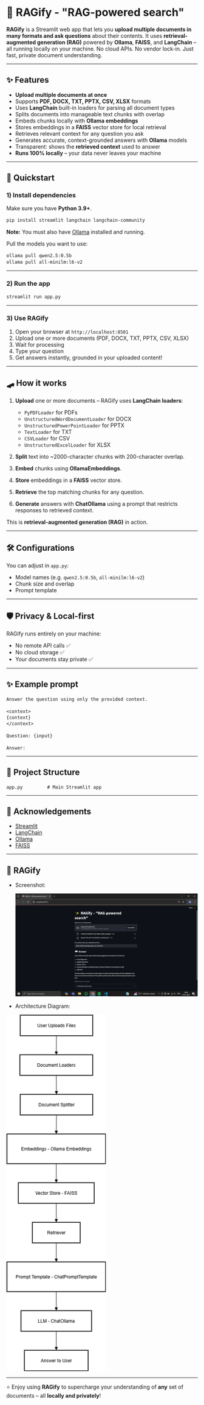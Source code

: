 # 🧠 RAGify - "RAG-powered search"

**RAGify** is a Streamlit web app that lets you **upload multiple documents in many formats and ask questions** about their contents.
It uses **retrieval-augmented generation (RAG)** powered by **Ollama**, **FAISS**, and **LangChain** – all running locally on your machine.
No cloud APIs. No vendor lock-in. Just fast, private document understanding.

---

## ✨ Features

* **Upload multiple documents at once**
* Supports **PDF, DOCX, TXT, PPTX, CSV, XLSX** formats
* Uses **LangChain** built-in loaders for parsing all document types
* Splits documents into manageable text chunks with overlap
* Embeds chunks locally with **Ollama embeddings**
* Stores embeddings in a **FAISS** vector store for local retrieval
* Retrieves relevant context for any question you ask
* Generates accurate, context-grounded answers with **Ollama** models
* Transparent: shows the **retrieved context** used to answer
* **Runs 100% locally** – your data never leaves your machine

---

## 🚀 Quickstart

### 1) Install dependencies

Make sure you have **Python 3.9+**.

```bash
pip install streamlit langchain langchain-community
```

**Note:** You must also have [Ollama](https://ollama.com/) installed and running.

Pull the models you want to use:

```bash
ollama pull qwen2.5:0.5b
ollama pull all-minilm:l6-v2
```

---

### 2) Run the app

```bash
streamlit run app.py
```

---

### 3) Use RAGify

1. Open your browser at `http://localhost:8501`
2. Upload one or more documents (PDF, DOCX, TXT, PPTX, CSV, XLSX)
3. Wait for processing
4. Type your question
5. Get answers instantly, grounded in your uploaded content!

---

## 🛹 How it works

1. **Upload** one or more documents – RAGify uses **LangChain loaders**:

   * `PyPDFLoader` for PDFs
   * `UnstructuredWordDocumentLoader` for DOCX
   * `UnstructuredPowerPointLoader` for PPTX
   * `TextLoader` for TXT
   * `CSVLoader` for CSV
   * `UnstructuredExcelLoader` for XLSX
2. **Split** text into \~2000-character chunks with 200-character overlap.
3. **Embed** chunks using **OllamaEmbeddings**.
4. **Store** embeddings in a **FAISS** vector store.
5. **Retrieve** the top matching chunks for any question.
6. **Generate** answers with **ChatOllama** using a prompt that restricts responses to retrieved context.

This is **retrieval-augmented generation (RAG)** in action.

---

## 🛠️ Configurations

You can adjust in `app.py`:

* Model names (e.g. `qwen2.5:0.5b`, `all-minilm:l6-v2`)
* Chunk size and overlap
* Prompt template

---

## 🛡️ Privacy & Local-first

RAGify runs entirely on your machine:

- No remote API calls ✅
- No cloud storage ✅
- Your documents stay private ✅

---

## ✨ Example prompt

```text
Answer the question using only the provided context.

<context>
{context}
</context>

Question: {input}

Answer:
```

---

## 📂 Project Structure

```
app.py         # Main Streamlit app
```

---

## 🙏 Acknowledgements

* [Streamlit](https://streamlit.io/)
* [LangChain](https://www.langchain.com/)
* [Ollama](https://ollama.com/)
* [FAISS](https://github.com/facebookresearch/faiss)

---

## 📸 RAGify

* Screenshot:

  ![image](image.png)

* Architecture Diagram:

 ![flowdiagram](RAGify.png)

---

⭐ Enjoy using **RAGify** to supercharge your understanding of **any** set of documents – all **locally and privately**!










